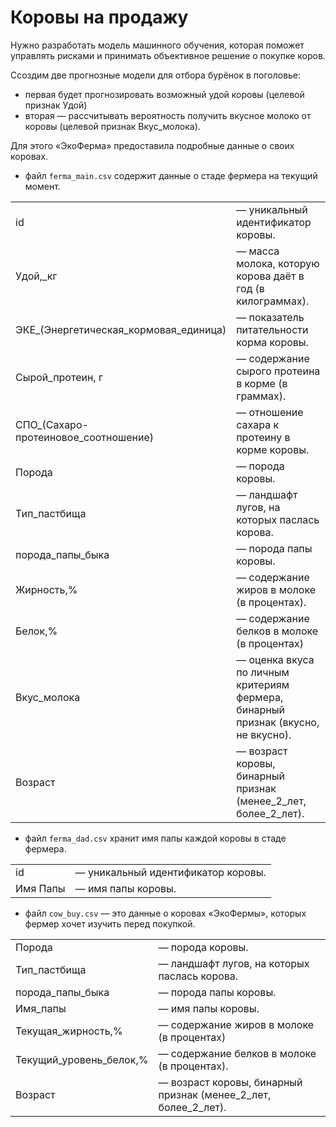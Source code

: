 # Коровы на продажу


 Нужно разработать модель машинного обучения, которая поможет управлять рисками и принимать объективное решение о покупке коров.

 Ссоздим две прогнозные модели для отбора бурёнок в поголовье:

* первая будет прогнозировать возможный удой коровы (целевой признак Удой)
* вторая — рассчитывать вероятность получить вкусное молоко от коровы (целевой признак Вкус_молока).

Для этого «ЭкоФерма» предоставила подробные данные о своих коровах.

* файл `ferma_main.csv` содержит данные о стаде фермера на текущий момент.

|||
|:-|:-|
|id| — уникальный идентификатор коровы.|
|Удой,_кг| — масса молока, которую корова даёт в год (в килограммах).|
|ЭКЕ_(Энергетическая_кормовая_единица)| — показатель питательности корма коровы.|
|Сырой_протеин, г| — содержание сырого протеина в корме (в граммах).|
|СПО_(Сахаро-протеиновое_соотношение)| — отношение сахара к протеину в корме коровы.|
|Порода| — порода коровы.|
|Тип_пастбища| — ландшафт лугов, на которых паслась корова.|
|порода_папы_быка| — порода папы коровы.|
|Жирность,%| — содержание жиров в молоке (в процентах).|
|Белок,%| — содержание белков в молоке (в процентах)|
|Вкус_молока| — оценка вкуса по личным критериям фермера, бинарный признак (вкусно, не вкусно).|
|Возраст| — возраст коровы, бинарный признак (менее_2_лет, более_2_лет).|

* файл `ferma_dad.csv` хранит имя папы каждой коровы в стаде фермера.


|||
|:-|:-|
|id| — уникальный идентификатор коровы.|
|Имя Папы| — имя папы коровы.|

* файл `cow_buy.csv` — это данные о коровах «ЭкоФермы», которых фермер хочет изучить перед покупкой.


|||
|:-|:-|
|Порода| — порода коровы.|
|Тип_пастбища| — ландшафт лугов, на которых паслась корова.|
|порода_папы_быка| — порода папы коровы.|
|Имя_папы| — имя папы коровы.|
|Текущая_жирность,%| — содержание жиров в молоке (в процентах)|
|Текущий_уровень_белок,%| — содержание белков в молоке (в процентах).|
|Возраст| — возраст коровы, бинарный признак (менее_2_лет, более_2_лет).|
